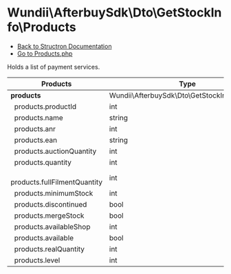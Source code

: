 # Wundii\AfterbuySdk\Dto\GetStockInfo\Products
- [Back to Structron Documentation](./../_Structron.md)
- [Go to Products.php](./../../src/Dto/GetStockInfo/Products.php)

Holds a list of payment services.

| Products                            | Type                                          | Default  | Description |
| ----------------------------------- | --------------------------------------------- | -------- | ----------- |
| **products**                        | Wundii\AfterbuySdk\Dto\GetStockInfo\Product[] | []       |             |
| &nbsp; products.productId           | int                                           | required |             |
| &nbsp; products.name                | string                                        | null     |             |
| &nbsp; products.anr                 | int                                           | null     |             |
| &nbsp; products.ean                 | string                                        | null     |             |
| &nbsp; products.auctionQuantity     | int                                           | null     |             |
| &nbsp; products.quantity            | int                                           | null     |             |
| &nbsp; products.fullFilmentQuantity | int                                           | null     |             |
| &nbsp; products.minimumStock        | int                                           | null     |             |
| &nbsp; products.discontinued        | bool                                          | false    |             |
| &nbsp; products.mergeStock          | bool                                          | false    |             |
| &nbsp; products.availableShop       | int                                           | null     |             |
| &nbsp; products.available           | bool                                          | false    |             |
| &nbsp; products.realQuantity        | int                                           | null     |             |
| &nbsp; products.level               | int                                           | null     |             |
